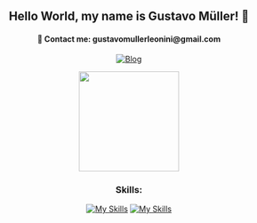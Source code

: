 <section align="center">
<h1>Hello World, my name is Gustavo Müller! 👋</h1>

<h4> 📩 Contact me: gustavomullerleonini@gmail.com</h4>

[![Blog](https://img.shields.io/badge/LinkedIn-0077B5?style=for-the-badge&logo=linkedin&logoColor=white)](https://www.linkedin.com/in/gustavo-m%C3%BCller-leonini-machado-aaa542264/)


<img height="180em" src="https://github-readme-stats.vercel.app/api/top-langs/?username=guumuller&layout=compact&langs_count=7&theme=dark"/>

<h3>Skills:</h3>

[![My Skills](https://skillicons.dev/icons?i=react,ts,py,java )](https://skillicons.dev)
[![My Skills](https://skillicons.dev/icons?i=firebase )](https://skillicons.dev)

</section>
